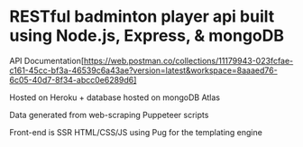 # RESTful badminton player api built using Node.js, Express, & mongoDB

API Documentation[https://web.postman.co/collections/11179943-023fcfae-c161-45cc-bf3a-46539c6a43ae?version=latest&workspace=8aaaed76-6c05-40d7-8f34-abcc0e6289d6]

Hosted on Heroku + database hosted on mongoDB Atlas

Data generated from web-scraping Puppeteer scripts

Front-end is SSR HTML/CSS/JS using Pug for the templating engine
